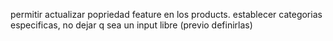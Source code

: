 permitir actualizar popriedad feature en los products.
establecer categorias especificas, no dejar q sea un input libre (previo definirlas)